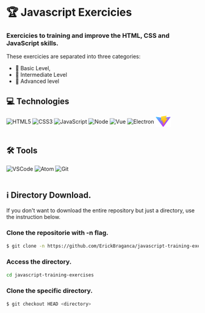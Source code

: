 # 🏆 Javascript Exercicies
### Exercicies to training and improve the HTML, CSS and JavaScript skills. 
These exercicies are separated into three categories:

 - 🥇 Basic Level,
 - 🥈 Intermediate Level
 - 🏅 Advanced level

## 💻 Technologies
<div style="display: inline_block">
  <img align="center" alt="HTML5" height="30" width="40" src="https://cdn.jsdelivr.net/gh/devicons/devicon/icons/html5/html5-original.svg" />
  <img align="center" alt="CSS3" height="30" width="40" src="https://cdn.jsdelivr.net/gh/devicons/devicon/icons/css3/css3-original.svg" />
  <img align="center" alt="JavaScript" height="30" width="40" src="https://cdn.jsdelivr.net/gh/devicons/devicon/icons/javascript/javascript-original.svg" />
  <img align="center" alt="Node" height="30" width="40" src="https://cdn.jsdelivr.net/gh/devicons/devicon/icons/nodejs/nodejs-original.svg" />
  <img align="center" alt="Vue" height="30" width="40" src="https://cdn.jsdelivr.net/gh/devicons/devicon/icons/vuejs/vuejs-original.svg" />
  <img align="center" alt="Electron" height="30" width="40" src="https://cdn.jsdelivr.net/gh/devicons/devicon/icons/electron/electron-original.svg" />
  <img align="center" alt="Vite" height="30" width="40" src="https://github.com/ErickBraganca/javascript-training-projects/blob/b5e15f2976894b6e54bd9ab759972d788447b8b9/2-Intermediate-Level/2-Some-Time-Server/favicon.svg" />
</div><br>

## 🛠 Tools
<div style="display: inline_block">
  <img align="center" alt="VSCode" height="30" width="40" src="https://cdn.jsdelivr.net/gh/devicons/devicon/icons/vscode/vscode-original.svg" />
  <img align="center" alt="Atom" height="30" width="40" src="https://cdn.jsdelivr.net/gh/devicons/devicon/icons/atom/atom-original.svg" />
  <img align="center" alt="Git" height="30" width="40" src="https://cdn.jsdelivr.net/gh/devicons/devicon/icons/git/git-original.svg" />
</div><br>

## ℹ Directory Download.
If you don't want to download the entire repository but just a directory, use the instruction below.

### Clone the repositorie with -n flag.
```sh
$ git clone -n https://github.com/ErickBraganca/javascript-training-exercises.git
```

### Access the directory.
```sh
cd javascript-training-exercises
```

### Clone the specific directory.
```sh
$ git checkout HEAD <directory> 
```
